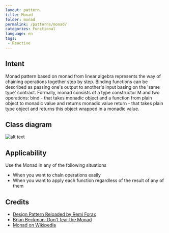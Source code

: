 ```yaml
---
layout: pattern
title: Monad
folder: monad
permalink: /patterns/monad/
categories: Functional
language: en
tags:
 - Reactive
---
```


## Intent

Monad pattern based on monad from linear algebra represents the way of chaining operations
together step by step. Binding functions can be described as passing one's output to another's input
basing on the 'same type' contract. Formally, monad consists of a type constructor M and two
operations:
bind - that takes monadic object and a function from plain object to monadic value and returns monadic value
return - that takes plain type object and returns this object wrapped in a monadic value.

## Class diagram
![alt text](/etc/monad.png "Monad")

## Applicability

Use the Monad in any of the following situations

* When you want to chain operations easily
* When you want to apply each function regardless of the result of any of them

## Credits

* [Design Pattern Reloaded by Remi Forax](https://youtu.be/-k2X7guaArU)
* [Brian Beckman: Don't fear the Monad](https://channel9.msdn.com/Shows/Going+Deep/Brian-Beckman-Dont-fear-the-Monads)
* [Monad on Wikipedia](https://en.wikipedia.org/wiki/Monad_(functional_programming))
